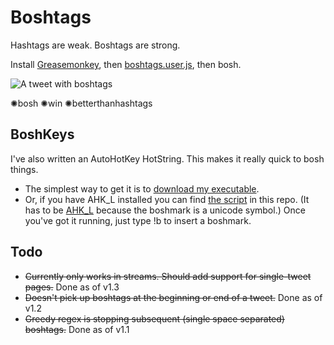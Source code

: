 Boshtags
===
Hashtags are weak. Boshtags are strong.

Install [Greasemonkey](https://addons.mozilla.org/en-US/firefox/addon/greasemonkey/), then [boshtags.user.js](https://raw.github.com/tdwright/BoshTags/master/boshtags.user.js), then bosh.

![A tweet with boshtags](http://tdwright.co.uk/boshtweet.png "A boshtagged tweet")

&#10042;bosh &#10042;win &#10042;betterthanhashtags

BoshKeys
---
I've also written an AutoHotKey HotString. This makes it really quick to bosh things.
* The simplest way to get it is to [download my executable](http://tdwright.co.uk/boshkeys.exe).
* Or, if you have AHK_L installed you can find [the script](https://raw.github.com/tdwright/BoshTags/master/boshkeys.ahk) in this repo. (It has to be [AHK_L](http://l.autohotkey.net/) because the boshmark is a unicode symbol.)
Once you've got it running, just type !b to insert a boshmark.

Todo
---
* ~~Currently only works in streams. Should add support for single-tweet pages.~~ Done as of v1.3
* ~~Doesn't pick up boshtags at the beginning or end of a tweet.~~ Done as of v1.2
* ~~Greedy regex is stopping subsequent (single space separated) boshtags.~~ Done as of v1.1